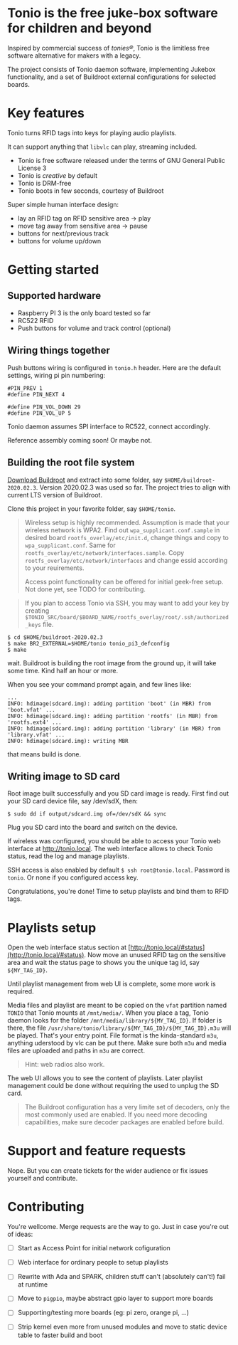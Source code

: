 Tonio is the free juke-box software for children and beyond
===========================================================

Inspired by commercial success of _tonies®_, Tonio is the limitless free software alternative for makers with a legacy.

The project consists of Tonio daemon software, implementing Jukebox functionality, and a set of Buildroot external configurations for selected boards.


Key features
============

Tonio turns RFID tags into keys for playing audio playlists.

It can support anything that `libvlc` can play, streaming included.

- Tonio is free software released under the terms of GNU General Public License 3
- Tonio is _creative_ by default
- Tonio is DRM-free
- Tonio boots in few seconds, courtesy of Buildroot

Super simple human interface design:

- lay an RFID tag on RFID sensitive area -> play
- move tag away from sensitive area -> pause
- buttons for next/previous track
- buttons for volume up/down


Getting started
===============

Supported hardware
------------------

- Raspberry PI 3 is the only board tested so far
- RC522 RFID
- Push buttons for volume and track control (optional)


Wiring things together
----------------------

Push buttons wiring is configured in `tonio.h` header.
Here are the default settings, wiring pi pin numbering:

```
#PIN_PREV 1
#define PIN_NEXT 4

#define PIN_VOL_DOWN 29
#define PIN_VOL_UP 5
```

Tonio daemon assumes SPI interface to RC522, connect accordingly.

Reference assembly coming soon! Or maybe not.


Building the root file system
-----------------------------

[Download Buildroot](https://buildroot.org/download.html) and extract into some folder, say `$HOME/buildroot-2020.02.3`.
Version 2020.02.3 was used so far. The project tries to align with current LTS version of Buildroot.

Clone this project in your favorite folder, say `$HOME/tonio`.

> Wireless setup is highly recommended. Assumption is made that your wireless network is WPA2.
> Find out `wpa_supplicant.conf.sample` in desired board `rootfs_overlay/etc/init.d`, change things and copy to `wpa_supplicant.conf`.
> Same for `rootfs_overlay/etc/network/interfaces.sample`. Copy `rootfs_overlay/etc/network/interfaces` and change essid according to your reuirements.
>
> Access point functionality can be offered for initial geek-free setup. Not done yet, see TODO for contributing.

> If you plan to access Tonio via SSH, you may want to add your key by creating `$TONIO_SRC/board/$BOARD_NAME/rootfs_overlay/root/.ssh/authorized_keys` file.

```
$ cd $HOME/buildroot-2020.02.3
$ make BR2_EXTERNAL=$HOME/tonio tonio_pi3_defconfig
$ make
```

wait. Buildroot is building the root image from the ground up, it will take some time. Kind half an hour or more.

When you see your command prompt again, and few lines like:

```
...
INFO: hdimage(sdcard.img): adding partition 'boot' (in MBR) from 'boot.vfat' ...
INFO: hdimage(sdcard.img): adding partition 'rootfs' (in MBR) from 'rootfs.ext4' ...
INFO: hdimage(sdcard.img): adding partition 'library' (in MBR) from 'library.vfat' ...
INFO: hdimage(sdcard.img): writing MBR
```

that means build is done.

Writing image to SD card
------------------------

Root image built successfully and you SD card image is ready.
First find out your SD card device file, say /dev/sdX, then:

```$ sudo dd if output/sdcard.img of=/dev/sdX && sync```

Plug you SD card into the board and switch on the device.

If wireless was configured, you should be able to access your Tonio web interface at http://tonio.local.
The web interface allows to check Tonio status, read the log and manage playlists.

SSH access is also enabled by default `$ ssh root@tonio.local`. Password is `tonio`. Or none if you configured access key.

Congratulations, you're done! Time to setup playlists and bind them to RFID tags.


Playlists setup
===============

Open the web interface status section at [http://tonio.local/#status](http://tonio.local/#status).
Now move an unused RFID tag on the sensitive area and wait the status page to shows you the unique tag id, say `${MY_TAG_ID}`.

Until playlist management from web UI is complete, some more work is required.

Media files and playlist are meant to be copied on the `vfat` partition named `TONIO` that Tonio mounts at `/mnt/media/`.
When you place a tag, Tonio daemon looks for the folder `/mnt/media/library/${MY_TAG_ID}`.
If folder is there, the file `/usr/share/tonio/library/${MY_TAG_ID}/${MY_TAG_ID}.m3u` will be played. That's your entry point.
File format is the kinda-standard `m3u`, anything uderstood by vlc can be put there. Make sure both `m3u` and media files are uploaded and paths in `m3u` are correct.

> Hint: web radios also work.

The web UI allows you to see the content of playlists. Later playlist management could be done without requiring the used to unplug the SD card.

> The Buildroot configuration has a very limite set of decoders, only the most commonly used are enabled.
> If you need more decoding capabilities, make sure decoder packages are enabled before build.


Support and feature requests
============================

Nope. But you can create tickets for the wider audience or fix issues yourself and contribute.


Contributing
============

You're wellcome. Merge requests are the way to go.
Just in case you're out of ideas:

- [ ] Start as Access Point for initial network cofiguration
- [ ] Web interface for ordinary people to setup playlists
- [ ] Rewrite with Ada and SPARK, children stuff can't (absolutely can't!) fail at runtime
- [ ] Move to `pigpio`, maybe abstract gpio layer to support more boards
- [ ] Supporting/testing more boards (eg: pi zero, orange pi, ...)
- [ ] Strip kernel even more from unused modules and move to static device table to faster build and boot


